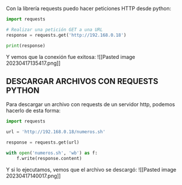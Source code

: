 Con la librería requests puedo hacer peticiones HTTP desde python:
```python
import requests

# Realizar una petición GET a una URL
response = requests.get('http://192.168.0.18')

print(response)
```
Y vemos que la conexión fue exitosa:
![[Pasted image 20230417135417.png]]
## DESCARGAR ARCHIVOS CON REQUESTS PYTHON
Para descargar un archivo con requests de un servidor http, podemos hacerlo de esta forma:
```python
import requests

url = 'http://192.168.0.18/numeros.sh'

response = requests.get(url)

with open('numeros.sh', 'wb') as f:
    f.write(response.content)
```
Y si lo ejecutamos, vemos que el archivo se descargó:
![[Pasted image 20230417140017.png]]
